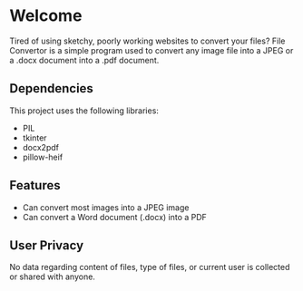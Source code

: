 # Welcome
Tired of using sketchy, poorly working websites to convert your files? File Convertor is a simple program used to convert any image file into a JPEG or a .docx document into a .pdf document.

## Dependencies
This project uses the following libraries:
- PIL
- tkinter
- docx2pdf
- pillow-heif

## Features
- Can convert most images into a JPEG image
- Can convert a Word document (.docx) into a PDF

## User Privacy
No data regarding content of files, type of files, or current user is collected or shared with anyone. 
